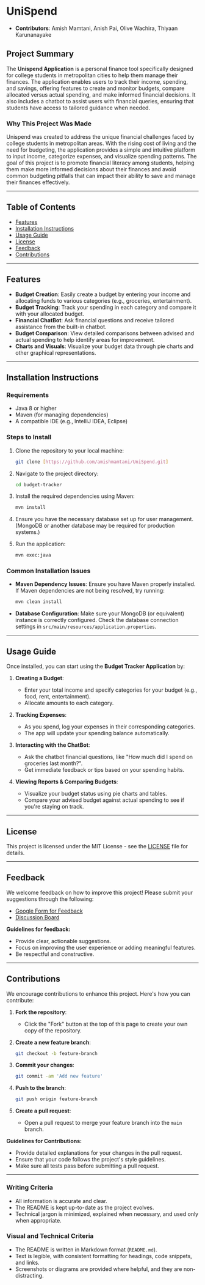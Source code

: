 # **UniSpend**

- **Contributors**: Amish Mamtani, Anish Pai, Olive Wachira, Thiyaan Karunanayake

## **Project Summary**

The **Unispend Application** is a personal finance tool specifically designed for college students in metropolitan cities to help them manage their finances. The application enables users to track their income, spending, and savings, offering features to create and monitor budgets, compare allocated versus actual spending, and make informed financial decisions. It also includes a chatbot to assist users with financial queries, ensuring that students have access to tailored guidance when needed.

### **Why This Project Was Made**

Unispend was created to address the unique financial challenges faced by college students in metropolitan areas. With the rising cost of living and the need for budgeting, the application provides a simple and intuitive platform to input income, categorize expenses, and visualize spending patterns. The goal of this project is to promote financial literacy among students, helping them make more informed decisions about their finances and avoid common budgeting pitfalls that can impact their ability to save and manage their finances effectively. 

---

## **Table of Contents**
- [Features](#features)
- [Installation Instructions](#installation-instructions)
- [Usage Guide](#usage-guide)
- [License](#license)
- [Feedback](#feedback)
- [Contributions](#contributions)

---

## **Features**
- **Budget Creation**: Easily create a budget by entering your income and allocating funds to various categories (e.g., groceries, entertainment).
- **Budget Tracking**: Track your spending in each category and compare it with your allocated budget.
- **Financial ChatBot**: Ask financial questions and receive tailored assistance from the built-in chatbot.
- **Budget Comparison**: View detailed comparisons between advised and actual spending to help identify areas for improvement.
- **Charts and Visuals**: Visualize your budget data through pie charts and other graphical representations.

---

## **Installation Instructions**

### **Requirements**
- Java 8 or higher
- Maven (for managing dependencies)
- A compatible IDE (e.g., IntelliJ IDEA, Eclipse)

### **Steps to Install**
1. Clone the repository to your local machine:
   ```bash
   git clone [https://github.com/amishmamtani/UniSpend.git]
   ```
   
2. Navigate to the project directory:
   ```bash
   cd budget-tracker
   ```

3. Install the required dependencies using Maven:
   ```bash
   mvn install
   ```

4. Ensure you have the necessary database set up for user management. (MongoDB or another database may be required for production systems.)

5. Run the application:
   ```bash
   mvn exec:java
   ```

### **Common Installation Issues**
- **Maven Dependency Issues**: Ensure you have Maven properly installed. If Maven dependencies are not being resolved, try running:
   ```bash
   mvn clean install
   ```
- **Database Configuration**: Make sure your MongoDB (or equivalent) instance is correctly configured. Check the database connection settings in `src/main/resources/application.properties`.

---

## **Usage Guide**

Once installed, you can start using the **Budget Tracker Application** by:

1. **Creating a Budget**: 
   - Enter your total income and specify categories for your budget (e.g., food, rent, entertainment).
   - Allocate amounts to each category.
   
2. **Tracking Expenses**: 
   - As you spend, log your expenses in their corresponding categories.
   - The app will update your spending balance automatically.
     
3. **Interacting with the ChatBot**:
   - Ask the chatbot financial questions, like "How much did I spend on groceries last month?".
   - Get immediate feedback or tips based on your spending habits.
   
4. **Viewing Reports & Comparing Budgets**:
   - Visualize your budget status using pie charts and tables.
   - Compare your advised budget against actual spending to see if you're staying on track.



---

## **License**

This project is licensed under the MIT License - see the [LICENSE](LICENSE) file for details.

---

## **Feedback**

We welcome feedback on how to improve this project! Please submit your suggestions through the following:

- [Google Form for Feedback](https://link-to-feedback-form)
- [Discussion Board](https://link-to-discussion-board)

**Guidelines for feedback:**
- Provide clear, actionable suggestions.
- Focus on improving the user experience or adding meaningful features.
- Be respectful and constructive.

---

## **Contributions**

We encourage contributions to enhance this project. Here's how you can contribute:

1. **Fork the repository**:
   - Click the "Fork" button at the top of this page to create your own copy of the repository.

2. **Create a new feature branch**:
   ```bash
   git checkout -b feature-branch
   ```

3. **Commit your changes**:
   ```bash
   git commit -am 'Add new feature'
   ```

4. **Push to the branch**:
   ```bash
   git push origin feature-branch
   ```

5. **Create a pull request**:
   - Open a pull request to merge your feature branch into the `main` branch.

**Guidelines for Contributions:**
- Provide detailed explanations for your changes in the pull request.
- Ensure that your code follows the project's style guidelines.
- Make sure all tests pass before submitting a pull request.

---

### **Writing Criteria**
- All information is accurate and clear.
- The README is kept up-to-date as the project evolves.
- Technical jargon is minimized, explained when necessary, and used only when appropriate.

### **Visual and Technical Criteria**
- The README is written in Markdown format (`README.md`).
- Text is legible, with consistent formatting for headings, code snippets, and links.
- Screenshots or diagrams are provided where helpful, and they are non-distracting.
